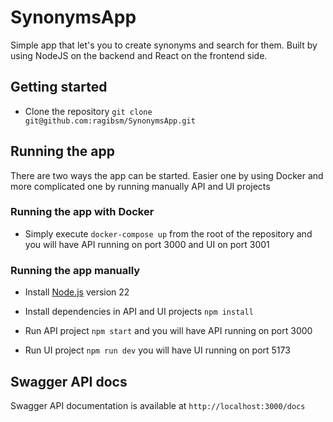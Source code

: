 # SynonymsApp
Simple app that let's you to create synonyms and search for them. Built by using NodeJS on the backend and React on the frontend side.

## Getting started
- Clone the repository
``
git clone git@github.com:ragibsm/SynonymsApp.git
``

## Running the app

There are two ways the app can be started. Easier one by using Docker and more complicated one by running manually API and UI projects

### Running the app with Docker

- Simply execute
``
docker-compose up
``
from the root of the repository and you will have API running on port 3000 and UI on port 3001

### Running the app manually

- Install [Node.js](https://nodejs.org/en/) version 22

- Install dependencies in API and UI projects
``
npm install
``
- Run API project
``
npm start
``
  and you will have API running on port 3000

- Run UI project
``
npm run dev
``
  you will have UI running on port 5173
  
## Swagger API docs

Swagger API documentation is available at `http://localhost:3000/docs`